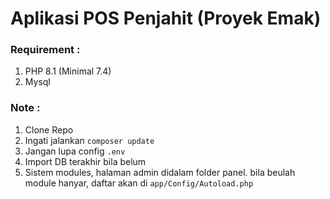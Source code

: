 # Aplikasi POS Penjahit (Proyek Emak)

### Requirement :
1. PHP 8.1 (Minimal 7.4)
2. Mysql 

### Note :
1. Clone Repo
2. Ingati jalankan `composer update`
3. Jangan lupa config `.env`
4. Import DB terakhir bila belum
5. Sistem modules, halaman admin didalam folder panel. bila beulah module hanyar, daftar akan di `app/Config/Autoload.php`